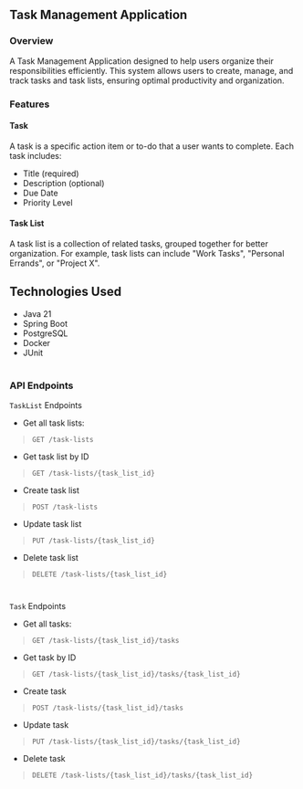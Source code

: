 ## Task Management Application
### Overview
A Task Management Application designed to help users organize their
responsibilities efficiently. This system allows users to create, manage, and track
tasks and task lists, ensuring optimal productivity and organization.

### Features
#### Task
A task is a specific action item or to-do that a user wants to complete. Each task 
includes:
- Title (required)
- Description (optional)
- Due Date
- Priority Level

#### Task List
A task list is a collection of related tasks, grouped together for better 
organization. For example, task lists can include "Work Tasks", "Personal Errands", 
or "Project X".

## Technologies Used
- Java 21
- Spring Boot
- PostgreSQL
- Docker
- JUnit
#
### API Endpoints
`TaskList` Endpoints
- Get all task lists:
> `GET /task-lists`
- Get task list by ID
> `GET /task-lists/{task_list_id}`
- Create task list
> `POST /task-lists`
- Update task list
> `PUT /task-lists/{task_list_id}`
- Delete task list
> `DELETE /task-lists/{task_list_id}`
#
`Task` Endpoints
- Get all tasks:
> `GET /task-lists/{task_list_id}/tasks`
- Get task by ID
> `GET /task-lists/{task_list_id}/tasks/{task_list_id}`
- Create task
> `POST /task-lists/{task_list_id}/tasks`
- Update task
> `PUT /task-lists/{task_list_id}/tasks/{task_list_id}`
- Delete task
> `DELETE /task-lists/{task_list_id}/tasks/{task_list_id}`
